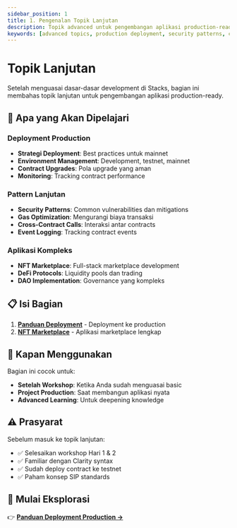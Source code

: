 ```yaml
---
sidebar_position: 1
title: 1. Pengenalan Topik Lanjutan
description: Topik advanced untuk pengembangan aplikasi production-ready - deployment strategies, security patterns, dan aplikasi kompleks
keywords: [advanced topics, production deployment, security patterns, complex applications, mainnet deployment]
---
```


# Topik Lanjutan

Setelah menguasai dasar-dasar development di Stacks, bagian ini membahas topik lanjutan untuk pengembangan aplikasi production-ready.

## 🔧 Apa yang Akan Dipelajari

### Deployment Production
- **Strategi Deployment**: Best practices untuk mainnet
- **Environment Management**: Development, testnet, mainnet
- **Contract Upgrades**: Pola upgrade yang aman
- **Monitoring**: Tracking contract performance

### Pattern Lanjutan
- **Security Patterns**: Common vulnerabilities dan mitigations
- **Gas Optimization**: Mengurangi biaya transaksi
- **Cross-Contract Calls**: Interaksi antar contracts
- **Event Logging**: Tracking contract events

### Aplikasi Kompleks
- **NFT Marketplace**: Full-stack marketplace development
- **DeFi Protocols**: Liquidity pools dan trading
- **DAO Implementation**: Governance yang kompleks

## 📋 Isi Bagian

1. **[Panduan Deployment](./deployment-guide.md)** - Deployment ke production
2. **[NFT Marketplace](./nft-marketplace/)** - Aplikasi marketplace lengkap

## 🎯 Kapan Menggunakan

Bagian ini cocok untuk:
- **Setelah Workshop**: Ketika Anda sudah menguasai basic
- **Project Production**: Saat membangun aplikasi nyata
- **Advanced Learning**: Untuk deepening knowledge

## ⚠️ Prasyarat

Sebelum masuk ke topik lanjutan:
- ✅ Selesaikan workshop Hari 1 & 2
- ✅ Familiar dengan Clarity syntax
- ✅ Sudah deploy contract ke testnet
- ✅ Paham konsep SIP standards

## 🚀 Mulai Eksplorasi

👉 **[Panduan Deployment Production →](./deployment-guide.md)**